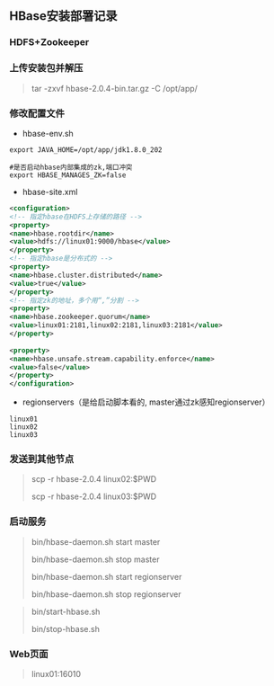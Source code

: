 ## HBase安装部署记录

### HDFS+Zookeeper

### 上传安装包并解压

> tar -zxvf hbase-2.0.4-bin.tar.gz -C /opt/app/

### 修改配置文件

- hbase-env.sh

```shell
export JAVA_HOME=/opt/app/jdk1.8.0_202

#是否启动hbase内部集成的zk,端口冲突
export HBASE_MANAGES_ZK=false
```

- hbase-site.xml

```xml
<configuration>
<!-- 指定hbase在HDFS上存储的路径 -->
<property>
<name>hbase.rootdir</name>
<value>hdfs://linux01:9000/hbase</value>
</property>
<!-- 指定hbase是分布式的 -->
<property>
<name>hbase.cluster.distributed</name>
<value>true</value>
</property>
<!-- 指定zk的地址，多个用“,”分割 -->
<property>
<name>hbase.zookeeper.quorum</name>
<value>linux01:2181,linux02:2181,linux03:2181</value>
</property>
    
<property>
<name>hbase.unsafe.stream.capability.enforce</name>
<value>false</value>
</property>
</configuration>
```

- regionservers（是给启动脚本看的, master通过zk感知regionserver）

```
linux01
linux02
linux03
```

### 发送到其他节点

> scp -r hbase-2.0.4 linux02:$PWD
>
> scp -r hbase-2.0.4 linux03:$PWD

### 启动服务

> bin/hbase-daemon.sh start master
>
> bin/hbase-daemon.sh stop master
>
> bin/hbase-daemon.sh start regionserver
>
> bin/hbase-daemon.sh stop regionserver

> bin/start-hbase.sh
>
> bin/stop-hbase.sh

### Web页面

> linux01:16010